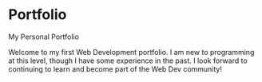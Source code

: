 # Portfolio
My Personal Portfolio

Welcome to my first Web Development portfolio. I am new to programming at this level, though I have some experience in the past.
I look forward to continuing to learn and become part of the Web Dev community!
